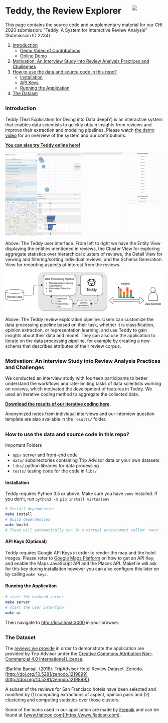 # Teddy, the Review Explorer  <img src="https://image.flaticon.com/icons/svg/194/194279.svg" width=100 align="right"/>

This page contains the source code and supplementary material for our CHI 2020 submission: "Teddy: A System for Interactive Review Analysis" (Submission ID 2234).

1. [Introduction](#Introduction)
   - [Demo Video of Contributions](#Contributions)
   - [Online Demo](#Demo)
2. [Motivation: An Interview Study into Review Analysis Practices and Challenges](#InterviewStudy)
3. [How to use the data and source code in this repo?](#Use)
   - [Installation](#Installation)
   - [API Keys](#Keys)
   - [Running the Application](#Run)
4. [The Dataset](#Dataset)

<a name='Introduction'></a><h3> Introduction </h3> 
---------------------------------------

Teddy (Text Exploration for Diving into Data deeplY) is an interactive system that enables data scientists to quickly obtain insights from reviews and improve their extraction and modeling pipelines. Please watch <a name='Contributions' href="https://drive.google.com/open?id=1bAu0FXF6t6I2ESuEFcvcYX-M6WJWi3so">the demo video</a> for an overview of the system and our contributions. 

__<a name='Demo'></a>[You can also try Teddy online here!](http://ec2-54-67-71-12.us-west-1.compute.amazonaws.com:3000/)__

<img src="results/Teddy_CHI.gif" width="900"/>

Above: The Teddy user interface. From left to right we have the Entity View displaying the entities mentioned in reviews, the Cluster View for exploring aggregate statistics over hierarchical clusters of reviews, the Detail View for viewing and filtering/sorting individual reviews, and the Schema Generation View for recording aspects of interest from the reviews. 


<img src="results//teddy_overview_large2.svg" width="900"/>

Above: The Teddy review exploration pipeline. Users can customize the data processing pipeline based on their task, whether it
is classification, opinion extraction, or representation learning, and use Teddy to gain insights about their data and model. They can also use the application to iterate on the data processing pipeline, for example by creating a new schema that describes attributes of their review corpus. 

<a name='InterviewStudy'></a><h3> Motivation: An Interview Study into Review Analysis Practices and Challenges </h3> 
---------------------------------------

We conducted an interview study with fourteen participants to better understand the workflows and rate-limiting tasks of data scientists working on reviews, which motivated the development of features in Teddy. We used an iterative coding method to aggregate the collected data.

__[Download the results of our iterative coding here](https://github.com/teddyauthors/teddy/raw/readme/results/interview_study_iterative_coding.xlsx).__

Anonymized notes from individual interviews and our interview question template are also available in the `results/` folder.

<a name='Use'></a><h3> How to use the data and source code in this repo? </h3>
---------------------------------------

Important Folders
* `app/` server and front-end code
* `data/` subdirectories containing Trip Advisor data or your own datasets
* `libs/` python libraries for data processing
* `tests/` testing code for the code in `libs/`

<a name='Installation'></a><h4> Installation </h4> 
Teddy requires Python 3.5 or above.  Make sure you have `venv` installed. If you don't, run `python3 -m pip install virtualenv`

```bash
# Install dependencies
make install
# Build dependencies
make build
# These will automatically run in a virtual environment called 'venv'
```

<a name='Keys'></a><h4> API Keys (Optional) </h4> 
Teddy requires Google API Keys in order to render the map and the hotel images. Please refer to [Google Maps Platform](https://developers.google.com/maps/documentation/embed/get-api-key) on how to get an API Key, and enable the Maps JavaScript API and the Places API. Makefile will ask for this key during installation however you can also configure this later on by calling `make keys`.

<a name='Run'></a><h4> Running the Application </h4> 
```bash
# start the backend server
make server
# start the user interface
make ui
```
Then navigate to [http://localhost:3000](http://localhost:3000) in your browser.

<a name='Dataset'></a><h3> The Dataset </h3>
---------------------------------------

The [reviews we provide](https://github.com/teddyauthors/teddy/blob/readme/data/tripadvisor_hotels.zip) in order to demonstrate the application are provided by Trip Advisor under the [Creative Commons Attribution Non-Commercial 4.0 International License](https://creativecommons.org/licenses/by-nc/4.0/legalcode).

(Barkha Bansal. (2018). TripAdvisor Hotel Review Dataset. Zenodo. [http://doi.org/10.5281/zenodo.1219899](http://doi.org/10.5281/zenodo.1219899)). 

A subset of the reviews for San Francisco hotels have been selected and modified by (1) computing extractions of aspect, opinion pairs and (2) clustering and computing statistics over those clusters.

Some of the icons used in our application are made by [Freepik](https://www.flaticon.com/authors/freepik) and can be found at [www.flaticon.com](https://www.flaticon.com).
